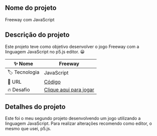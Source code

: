 ## Nome do projeto
Freeway com JavaScript 

## Descrição do projeto
Este projeto teve como objetivo desenvolver o jogo Freeway com a linguagem JavaScript no p5.js editor. 😀


| :sparkles: Nome  | **Freeway**
| ----------  | --- |
| :label: Tecnologia | JavaScript
| :rocket: URL       | [Código](https://github.com/adrianycmc/freewayComJS)
| :fire: Desafio     | [Clique aqui para jogar](https://editor.p5js.org/adrianycmc/full/z9xKCQbOX)


## Detalhes do projeto

Este foi o meu segundo projeto desenvolvendo um jogo utilizando a linguagem JavaScript.
Para realizar alterações recomendo como editor, o mesmo que usei, p5.js.
